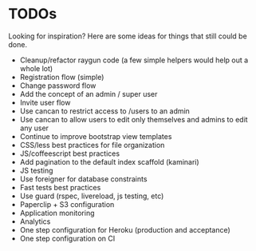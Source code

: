 # TODOs

Looking for inspiration? Here are some ideas for things that still could be done.

* Cleanup/refactor raygun code (a few simple helpers would help out a whole lot)
* Registration flow (simple)
* Change password flow
* Add the concept of an admin / super user
* Invite user flow
* Use cancan to restrict access to /users to an admin
* Use cancan to allow users to edit only themselves and admins to edit any user
* Continue to improve bootstrap view templates
* CSS/less best practices for file organization
* JS/coffeescript best practices
* Add pagination to the default index scaffold (kaminari)
* JS testing
* Use foreigner for database constraints
* Fast tests best practices
* Use guard (rspec, livereload, js testing, etc)
* Paperclip + S3 configuration
* Application monitoring
* Analytics
* One step configuration for Heroku (production and acceptance)
* One step configuration on CI
